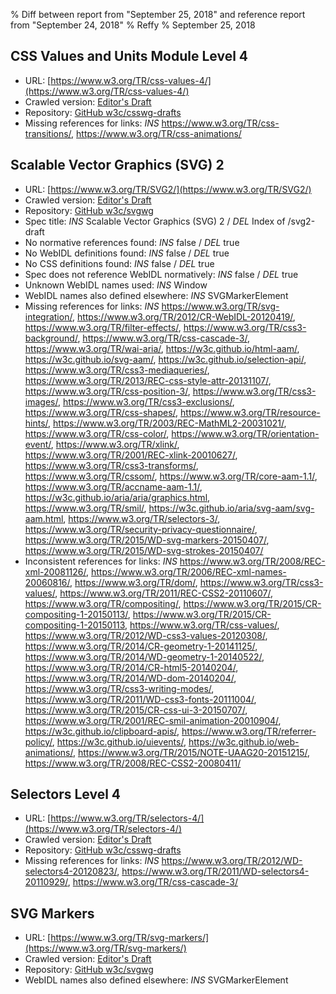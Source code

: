 % Diff between report from "September 25, 2018" and reference report from "September 24, 2018"
% Reffy
% September 25, 2018

## CSS Values and Units Module Level 4

- URL: [https://www.w3.org/TR/css-values-4/](https://www.w3.org/TR/css-values-4/)
- Crawled version: [Editor's Draft](https://drafts.csswg.org/css-values/)
- Repository: [GitHub w3c/csswg-drafts](https://github.com/w3c/csswg-drafts)
- Missing references for links: *INS* https://www.w3.org/TR/css-transitions/, https://www.w3.org/TR/css-animations/


## Scalable Vector Graphics (SVG) 2

- URL: [https://www.w3.org/TR/SVG2/](https://www.w3.org/TR/SVG2/)
- Crawled version: [Editor's Draft](https://svgwg.org/svg2-draft/)
- Repository: [GitHub w3c/svgwg](https://github.com/w3c/svgwg)
- Spec title: *INS* Scalable Vector Graphics (SVG) 2 / *DEL* Index of /svg2-draft
- No normative references found: *INS* false / *DEL* true
- No WebIDL definitions found: *INS* false / *DEL* true
- No CSS definitions found: *INS* false / *DEL* true
- Spec does not reference WebIDL normatively: *INS* false / *DEL* true
- Unknown WebIDL names used: *INS* Window
- WebIDL names also defined elsewhere: *INS* SVGMarkerElement
- Missing references for links: *INS* https://www.w3.org/TR/svg-integration/, https://www.w3.org/TR/2012/CR-WebIDL-20120419/, https://www.w3.org/TR/filter-effects/, https://www.w3.org/TR/css3-background/, https://www.w3.org/TR/css-cascade-3/, https://www.w3.org/TR/wai-aria/, https://w3c.github.io/html-aam/, https://w3c.github.io/svg-aam/, https://w3c.github.io/selection-api/, https://www.w3.org/TR/css3-mediaqueries/, https://www.w3.org/TR/2013/REC-css-style-attr-20131107/, https://www.w3.org/TR/css-position-3/, https://www.w3.org/TR/css3-images/, https://www.w3.org/TR/css3-exclusions/, https://www.w3.org/TR/css-shapes/, https://www.w3.org/TR/resource-hints/, https://www.w3.org/TR/2003/REC-MathML2-20031021/, https://www.w3.org/TR/css-color/, https://www.w3.org/TR/orientation-event/, https://www.w3.org/TR/xlink/, https://www.w3.org/TR/2001/REC-xlink-20010627/, https://www.w3.org/TR/css3-transforms/, https://www.w3.org/TR/cssom/, https://www.w3.org/TR/core-aam-1.1/, https://www.w3.org/TR/accname-aam-1.1/, https://w3c.github.io/aria/aria/graphics.html, https://www.w3.org/TR/smil/, https://w3c.github.io/aria/svg-aam/svg-aam.html, https://www.w3.org/TR/selectors-3/, https://www.w3.org/TR/security-privacy-questionnaire/, https://www.w3.org/TR/2015/WD-svg-markers-20150407/, https://www.w3.org/TR/2015/WD-svg-strokes-20150407/
- Inconsistent references for links: *INS* https://www.w3.org/TR/2008/REC-xml-20081126/, https://www.w3.org/TR/2006/REC-xml-names-20060816/, https://www.w3.org/TR/dom/, https://www.w3.org/TR/css3-values/, https://www.w3.org/TR/2011/REC-CSS2-20110607/, https://www.w3.org/TR/compositing/, https://www.w3.org/TR/2015/CR-compositing-1-20150113/, https://www.w3.org/TR/2015/CR-compositing-1-20150113, https://www.w3.org/TR/css-values/, https://www.w3.org/TR/2012/WD-css3-values-20120308/, https://www.w3.org/TR/2014/CR-geometry-1-20141125/, https://www.w3.org/TR/2014/WD-geometry-1-20140522/, https://www.w3.org/TR/2014/CR-html5-20140204/, https://www.w3.org/TR/2014/WD-dom-20140204/, https://www.w3.org/TR/css3-writing-modes/, https://www.w3.org/TR/2011/WD-css3-fonts-20111004/, https://www.w3.org/TR/2015/CR-css-ui-3-20150707/, https://www.w3.org/TR/2001/REC-smil-animation-20010904/, https://w3c.github.io/clipboard-apis/, https://www.w3.org/TR/referrer-policy/, https://w3c.github.io/uievents/, https://w3c.github.io/web-animations/, https://www.w3.org/TR/2015/NOTE-UAAG20-20151215/, https://www.w3.org/TR/2008/REC-CSS2-20080411/


## Selectors Level 4

- URL: [https://www.w3.org/TR/selectors-4/](https://www.w3.org/TR/selectors-4/)
- Crawled version: [Editor's Draft](https://drafts.csswg.org/selectors)
- Repository: [GitHub w3c/csswg-drafts](https://github.com/w3c/csswg-drafts)
- Missing references for links: *INS* https://www.w3.org/TR/2012/WD-selectors4-20120823/, https://www.w3.org/TR/2011/WD-selectors4-20110929/, https://www.w3.org/TR/css-cascade-3/


## SVG Markers

- URL: [https://www.w3.org/TR/svg-markers/](https://www.w3.org/TR/svg-markers/)
- Crawled version: [Editor's Draft](https://svgwg.org/specs/markers/)
- Repository: [GitHub w3c/svgwg](https://github.com/w3c/svgwg)
- WebIDL names also defined elsewhere: *INS* SVGMarkerElement


